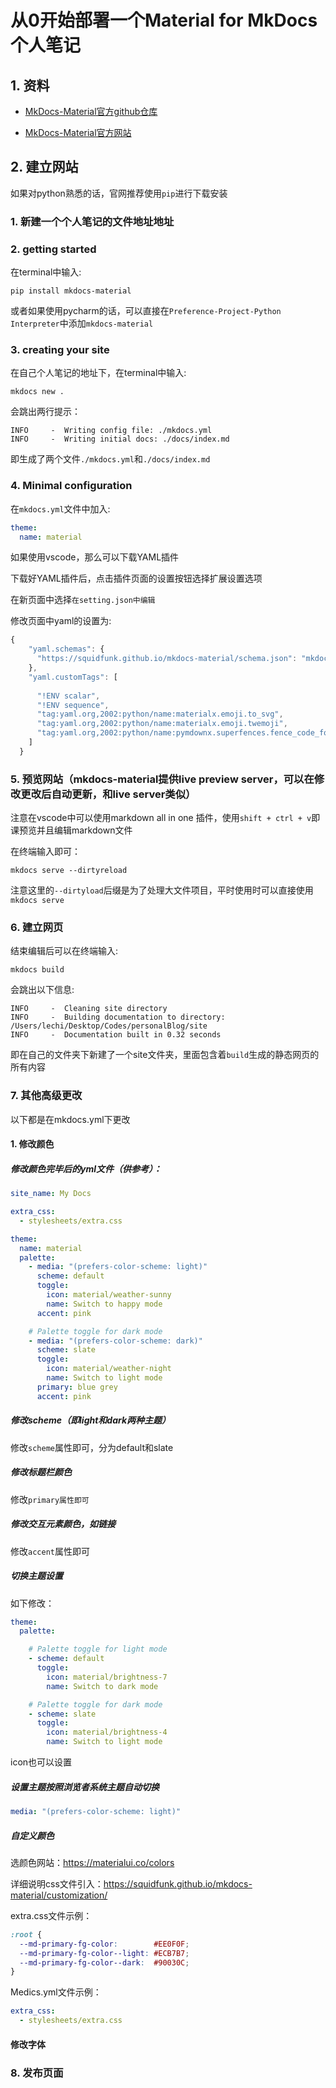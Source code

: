 # 从0开始部署一个Material for MkDocs 个人笔记

## 1. 资料

- [MkDocs-Material官方github仓库](https://github.com/squidfunk/mkdocs-material)

- [MkDocs-Material官方网站](https://squidfunk.github.io/mkdocs-material/)

  

## 2. 建立网站

如果对python熟悉的话，官网推荐使用`pip`进行下载安装

### 1. 新建一个个人笔记的文件地址地址



### 2. getting started

在terminal中输入:

```shell
pip install mkdocs-material
```

或者如果使用pycharm的话，可以直接在`Preference-Project-Python Interpreter`中添加`mkdocs-material`



### 3. creating your site

在自己个人笔记的地址下，在terminal中输入:

```shell
mkdocs new .
```

会跳出两行提示：

```shell
INFO     -  Writing config file: ./mkdocs.yml
INFO     -  Writing initial docs: ./docs/index.md
```

即生成了两个文件`./mkdocs.yml`和`./docs/index.md`

### 4. Minimal configuration

在`mkdocs.yml`文件中加入:

```yaml
theme:
  name: material
```

如果使用vscode，那么可以下载YAML插件

下载好YAML插件后，点击插件页面的设置按钮选择扩展设置选项

在新页面中选择`在setting.json中编辑`

修改页面中yaml的设置为:

```js
{
    "yaml.schemas": {
      "https://squidfunk.github.io/mkdocs-material/schema.json": "mkdocs.yml"
    },
    "yaml.customTags": [
     
      "!ENV scalar",
      "!ENV sequence",
      "tag:yaml.org,2002:python/name:materialx.emoji.to_svg",
      "tag:yaml.org,2002:python/name:materialx.emoji.twemoji",
      "tag:yaml.org,2002:python/name:pymdownx.superfences.fence_code_format"
    ]
  }
```



### 5. 预览网站（mkdocs-material提供live preview server，可以在修改更改后自动更新，和live server类似）

注意在vscode中可以使用markdown all in one 插件，使用`shift + ctrl + v`即课预览并且编辑markdown文件

在终端输入即可：

```shell
mkdocs serve --dirtyreload
```

注意这里的`--dirtyload`后缀是为了处理大文件项目，平时使用时可以直接使用`mkdocs serve`



### 6. 建立网页

结束编辑后可以在终端输入:

```shell
mkdocs build
```

会跳出以下信息:

```shell
INFO     -  Cleaning site directory
INFO     -  Building documentation to directory: /Users/lechi/Desktop/Codes/personalBlog/site
INFO     -  Documentation built in 0.32 seconds
```

即在自己的文件夹下新建了一个site文件夹，里面包含着`build`生成的静态网页的所有内容



### 7. 其他高级更改

以下都是在mkdocs.yml下更改

#### 1. 修改颜色

##### 修改颜色完毕后的yml文件（供参考）：

```yaml
site_name: My Docs

extra_css:
  - stylesheets/extra.css

theme:
  name: material
  palette:
    - media: "(prefers-color-scheme: light)"
      scheme: default
      toggle:
        icon: material/weather-sunny
        name: Switch to happy mode
      accent: pink

    # Palette toggle for dark mode
    - media: "(prefers-color-scheme: dark)"
      scheme: slate
      toggle:
        icon: material/weather-night
        name: Switch to light mode
      primary: blue grey
      accent: pink

```



##### 修改scheme（即light和dark两种主题）

修改`scheme`属性即可，分为default和slate

##### 修改标题栏颜色

修改`primary属性即可`

##### 修改交互元素颜色，如链接

修改`accent`属性即可

##### 切换主题设置

如下修改：

```yaml
theme:
  palette: 

    # Palette toggle for light mode
    - scheme: default
      toggle:
        icon: material/brightness-7 
        name: Switch to dark mode

    # Palette toggle for dark mode
    - scheme: slate
      toggle:
        icon: material/brightness-4
        name: Switch to light mode
```

icon也可以设置

##### 设置主题按照浏览者系统主题自动切换

```yaml
media: "(prefers-color-scheme: light)"
```

##### 自定义颜色

选颜色网站：https://materialui.co/colors

详细说明css文件引入：https://squidfunk.github.io/mkdocs-material/customization/



extra.css文件示例：

```css
:root {
  --md-primary-fg-color:        #EE0F0F;
  --md-primary-fg-color--light: #ECB7B7;
  --md-primary-fg-color--dark:  #90030C;
}
```

Medics.yml文件示例：

```yaml
extra_css:
  - stylesheets/extra.css
```



#### 修改字体







### 8. 发布页面













